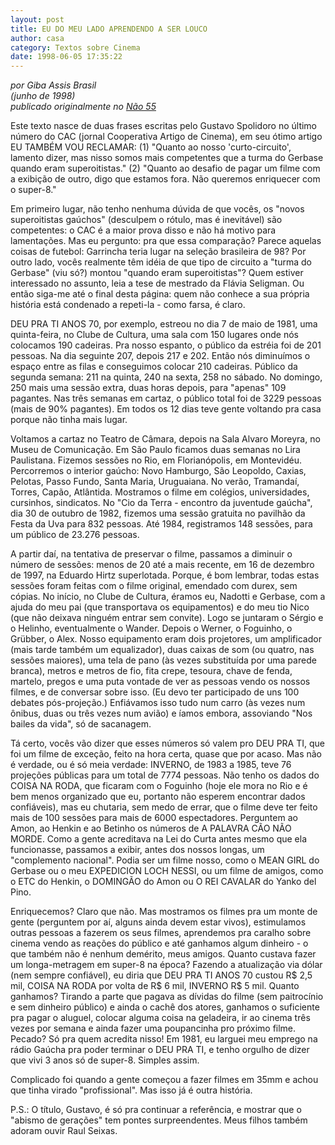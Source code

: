 ```yaml
---
layout: post
title: EU DO MEU LADO APRENDENDO A SER LOUCO
author: casa
category: Textos sobre Cinema
date: 1998-06-05 17:35:22
---
```

*por Giba Assis Brasil*\
*(junho de 1998)*\
*publicado originalmente no [Não 55](https://www.nao-til.com.br/nao-55/super8.htm)*

Este texto nasce de duas frases escritas pelo Gustavo Spolidoro no último número do CAC (jornal Cooperativa Artigo de Cinema), em seu ótimo artigo EU TAMBÉM VOU RECLAMAR: (1) "Quanto ao nosso 'curto-circuito', lamento dizer, mas nisso somos mais competentes que a turma do Gerbase quando eram superoitistas." (2) "Quanto ao desafio de pagar um filme com a exibição de outro, digo que estamos fora. Não queremos enriquecer com o super-8."

Em primeiro lugar, não tenho nenhuma dúvida de que vocês, os "novos superoitistas gaúchos" (desculpem o rótulo, mas é inevitável) são competentes: o CAC é a maior prova disso e não há motivo para lamentações. Mas eu pergunto: pra que essa comparação? Parece aquelas coisas de futebol: Garrincha teria lugar na seleção brasileira de 98? Por outro lado, vocês realmente têm idéia de que tipo de circuito a "turma do Gerbase" (viu só?) montou "quando eram superoitistas"? Quem estiver interessado no assunto, leia a tese de mestrado da Flávia Seligman. Ou então siga-me até o final desta página: quem não conhece a sua própria história está condenado a repeti-la - como farsa, é claro.

DEU PRA TI ANOS 70, por exemplo, estreou no dia 7 de maio de 1981, uma quinta-feira, no Clube de Cultura, uma sala com 150 lugares onde nós colocamos 190 cadeiras. Pra nosso espanto, o público da estréia foi de 201 pessoas. Na dia seguinte 207, depois 217 e 202. Então nós diminuímos o espaço entre as filas e conseguimos colocar 210 cadeiras. Público da segunda semana: 211 na quinta, 240 na sexta, 258 no sábado. No domingo, 250 mais uma sessão extra, duas horas depois, para "apenas" 109 pagantes. Nas três semanas em cartaz, o público total foi de 3229 pessoas (mais de 90% pagantes). Em todos os 12 dias teve gente voltando pra casa porque não tinha mais lugar.

Voltamos a cartaz no Teatro de Câmara, depois na Sala Alvaro Moreyra, no Museu de Comunicação. Em São Paulo ficamos duas semanas no Lira Paulistana. Fizemos sessões no Rio, em Florianópolis, em Montevidéu. Percorremos o interior gaúcho: Novo Hamburgo, São Leopoldo, Caxias, Pelotas, Passo Fundo, Santa Maria, Uruguaiana. No verão, Tramandaí, Torres, Capão, Atlântida. Mostramos o filme em colégios, universidades, cursinhos, sindicatos. No "Cio da Terra - encontro da juventude gaúcha", dia 30 de outubro de 1982, fizemos uma sessão gratuita no pavilhão da Festa da Uva para 832 pessoas. Até 1984, registramos 148 sessões, para um público de 23.276 pessoas.

A partir daí, na tentativa de preservar o filme, passamos a diminuir o número de sessões: menos de 20 até a mais recente, em 16 de dezembro de 1997, na Eduardo Hirtz superlotada. Porque, é bom lembrar, todas estas sessões foram feitas com o filme original, emendado com durex, sem cópias. No início, no Clube de Cultura, éramos eu, Nadotti e Gerbase, com a ajuda do meu pai (que transportava os equipamentos) e do meu tio Nico (que não deixava ninguém entrar sem convite). Logo se juntaram o Sérgio e o Helinho, eventualmente o Wander. Depois o Werner, o Foguinho, o Grübber, o Alex. Nosso equipamento eram dois projetores, um amplificador (mais tarde também um equalizador), duas caixas de som (ou quatro, nas sessões maiores), uma tela de pano (às vezes substituída por uma parede branca), metros e metros de fio, fita crepe, tesoura, chave de fenda, martelo, pregos e uma puta vontade de ver as pessoas vendo os nossos filmes, e de conversar sobre isso. (Eu devo ter participado de uns 100 debates pós-projeção.) Enfiávamos isso tudo num carro (às vezes num ônibus, duas ou três vezes num avião) e íamos embora, assoviando "Nos bailes da vida", só de sacanagem.

Tá certo, vocês vão dizer que esses números só valem pro DEU PRA TI, que foi um filme de exceção, feito na hora certa, quase que por acaso. Mas não é verdade, ou é só meia verdade: INVERNO, de 1983 a 1985, teve 76 projeções públicas para um total de 7774 pessoas. Não tenho os dados do COISA NA RODA, que ficaram com o Foguinho (hoje ele mora no Rio e é bem menos organizado que eu, portanto não esperem encontrar dados confiáveis), mas eu chutaria, sem medo de errar, que o filme deve ter feito mais de 100 sessões para mais de 6000 espectadores. Perguntem ao Amon, ao Henkin e ao Betinho os números de A PALAVRA CÃO NÃO MORDE. Como a gente acreditava na Lei do Curta antes mesmo que ela funcionasse, passamos a exibir, antes dos nossos longas, um "complemento nacional". Podia ser um filme nosso, como o MEAN GIRL do Gerbase ou o meu EXPEDICION LOCH NESSI, ou um filme de amigos, como o ETC do Henkin, o DOMINGÃO do Amon ou O REI CAVALAR do Yanko del Pino.

Enriquecemos? Claro que não. Mas mostramos os filmes pra um monte de gente (perguntem por aí, alguns ainda devem estar vivos), estimulamos outras pessoas a fazerem os seus filmes, aprendemos pra caralho sobre cinema vendo as reações do público e até ganhamos algum dinheiro - o que também não é nenhum demérito, meus amigos. Quanto custava fazer um longa-metragem em super-8 na época? Fazendo a atualização via dólar (nem sempre confiável), eu diria que DEU PRA TI ANOS 70 custou R$ 2,5 mil, COISA NA RODA por volta de R$ 6 mil, INVERNO R$ 5 mil. Quanto ganhamos? Tirando a parte que pagava as dívidas do filme (sem paitrocínio e sem dinheiro público) e ainda o cachê dos atores, ganhamos o suficiente pra pagar o aluguel, colocar alguma coisa na geladeira, ir ao cinema três vezes por semana e ainda fazer uma poupancinha pro próximo filme. Pecado? Só pra quem acredita nisso! Em 1981, eu larguei meu emprego na rádio Gaúcha pra poder terminar o DEU PRA TI, e tenho orgulho de dizer que vivi 3 anos só de super-8. Simples assim.

Complicado foi quando a gente começou a fazer filmes em 35mm e achou que tinha virado "profissional". Mas isso já é outra história.

P.S.: O título, Gustavo, é só pra continuar a referência, e mostrar que o "abismo de gerações" tem pontes surpreendentes. Meus filhos também adoram ouvir Raul Seixas.